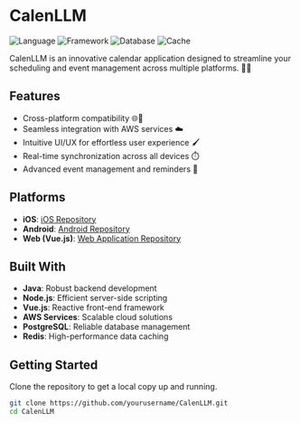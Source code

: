 # CalenLLM

![Language](https://img.shields.io/badge/language-Java-blue.svg)
![Framework](https://img.shields.io/badge/framework-Node.js-green.svg)
![Database](https://img.shields.io/badge/database-PostgreSQL-blue.svg)
![Cache](https://img.shields.io/badge/cache-Redis-orange.svg)

CalenLLM is an innovative calendar application designed to streamline your scheduling and event management across multiple platforms. 📅✨

## Features

- Cross-platform compatibility 🌐📱
- Seamless integration with AWS services ☁️
- Intuitive UI/UX for effortless user experience 🖌️
- Real-time synchronization across all devices ⏱️
- Advanced event management and reminders 🔔

## Platforms

- **iOS**: [iOS Repository](#iOS-GitHub-Repo-Link)
- **Android**: [Android Repository](#Android-GitHub-Repo-Link)
- **Web (Vue.js)**: [Web Application Repository](#Web-GitHub-Repo-Link)

## Built With

- **Java**: Robust backend development
- **Node.js**: Efficient server-side scripting
- **Vue.js**: Reactive front-end framework
- **AWS Services**: Scalable cloud solutions
- **PostgreSQL**: Reliable database management
- **Redis**: High-performance data caching

## Getting Started

Clone the repository to get a local copy up and running.

```bash
git clone https://github.com/yourusername/CalenLLM.git
cd CalenLLM
